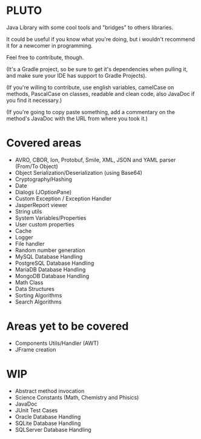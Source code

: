 # PLUTO
Java Library with some cool tools and "bridges" to others libraries.

It could be useful if you know what you're doing, but i wouldn't recommend it for a newcomer in programming.

Feel free to contribute, though.

(It's a Gradle project, so be sure to get it's dependencies when pulling it, and make sure your IDE has support to Gradle Projects).

(If you're willing to contribute, use english variables, camelCase on methods, PascalCase on classes, readable and clean code, also JavaDoc if you find it necessary.) 

(If you're going to copy paste something, add a commentary on the method's JavaDoc with the URL from where you took it.)

# Covered areas
* AVRO, CBOR, Ion, Protobuf, Smile, XML, JSON and YAML parser (From/To Object)
* Object Serialization/Deserialization (using Base64)
* Cryptography/Hashing
* Date
* Dialogs (JOptionPane)
* Custom Exception / Exception Handler
* JasperReport viewer
* String utils
* System Variables/Properties
* User custom properties
* Cache
* Logger
* File handler
* Random number generation
* MySQL Database Handling
* PostgreSQL Database Handling
* MariaDB Database Handling
* MongoDB Database Handling
* Math Class
* Data Structures
* Sorting Algorithms
* Search Algorithms

# Areas yet to be covered
* Components Utils/Handler (AWT)
* JFrame creation

# WIP
* Abstract method invocation
* Science Constants (Math, Chemistry and Phisics)
* JavaDoc
* JUnit Test Cases
* Oracle Database Handling
* SQLite Database Handling
* SQLServer Database Handling



